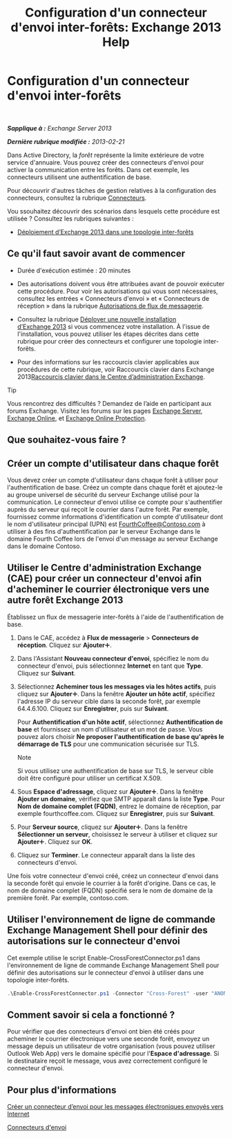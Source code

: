 ﻿---
title: "Configuration d'un connecteur d'envoi inter-forêts: Exchange 2013 Help"
TOCTitle: Configuration d'un connecteur d'envoi inter-forêts
ms:assetid: 7840d172-071e-4f13-9379-2fe1eee1a7cc
ms:mtpsurl: https://technet.microsoft.com/fr-fr/library/JJ945053(v=EXCHG.150)
ms:contentKeyID: 52062968
ms.date: 04/24/2018
mtps_version: v=EXCHG.150
ms.translationtype: HT
---

# Configuration d'un connecteur d'envoi inter-forêts

 

_**Sapplique à :** Exchange Server 2013_

_**Dernière rubrique modifiée :** 2013-02-21_

Dans Active Directory, la *forêt* représente la limite extérieure de votre service d'annuaire. Vous pouvez créer des connecteurs d'envoi pour activer la communication entre les forêts. Dans cet exemple, les connecteurs utilisent une authentification de base.

Pour découvrir d'autres tâches de gestion relatives à la configuration des connecteurs, consultez la rubrique [Connecteurs](connectors-exchange-2013-help.md).

Vou ssouhaitez découvrir des scénarios dans lesquels cette procédure est utilisée ? Consultez les rubriques suivantes :

  - [Déploiement d’Exchange 2013 dans une topologie inter-forêts](deploy-exchange-2013-in-a-cross-forest-topology-exchange-2013-help.md)

## Ce qu'il faut savoir avant de commencer

  - Durée d'exécution estimée : 20 minutes

  - Des autorisations doivent vous être attribuées avant de pouvoir exécuter cette procédure. Pour voir les autorisations qui vous sont nécessaires, consultez les entrées « Connecteurs d'envoi » et « Connecteurs de réception » dans la rubrique [Autorisations de flux de messagerie](mail-flow-permissions-exchange-2013-help.md).

  - Consultez la rubrique [Déployer une nouvelle installation d’Exchange 2013](deploy-a-new-installation-of-exchange-2013-exchange-2013-help.md) si vous commencez votre installation. À l'issue de l'installation, vous pouvez utiliser les étapes décrites dans cette rubrique pour créer des connecteurs et configurer une topologie inter-forêts.

  - Pour des informations sur les raccourcis clavier applicables aux procédures de cette rubrique, voir Raccourcis clavier dans Exchange 2013[Raccourcis clavier dans le Centre d’administration Exchange](keyboard-shortcuts-in-the-exchange-admin-center-exchange-online-protection-help.md).

> [!TIP]
> Vous rencontrez des difficultés ? Demandez de l’aide en participant aux forums Exchange. Visitez les forums sur les pages <a href="https://go.microsoft.com/fwlink/p/?linkid=60612">Exchange Server</a>, <a href="https://go.microsoft.com/fwlink/p/?linkid=267542">Exchange Online</a>, et <a href="https://go.microsoft.com/fwlink/p/?linkid=285351">Exchange Online Protection</a>.


## Que souhaitez-vous faire ?

## Créer un compte d'utilisateur dans chaque forêt

Vous devez créer un compte d'utilisateur dans chaque forêt à utiliser pour l'authentification de base. Créez un compte dans chaque forêt et ajoutez-le au groupe universel de sécurité du serveur Exchange utilisé pour la communication. Le connecteur d'envoi utilise ce compte pour s'authentifier auprès du serveur qui reçoit le courrier dans l'autre forêt. Par exemple, fournissez comme informations d'identification un compte d'utilisateur dont le nom d'utilisateur principal (UPN) est FourthCoffee@Contoso.com à utiliser à des fins d'authentification par le serveur Exchange dans le domaine Fourth Coffee lors de l'envoi d'un message au serveur Exchange dans le domaine Contoso.

## Utiliser le Centre d'administration Exchange (CAE) pour créer un connecteur d'envoi afin d'acheminer le courrier électronique vers une autre forêt Exchange 2013

Établissez un flux de messagerie inter-forêts à l'aide de l'authentification de base.

1.  Dans le CAE, accédez à **Flux de messagerie** \> **Connecteurs de réception**. Cliquez sur **Ajouter**![Icône Ajouter](images/JJ218640.c1e75329-d6d7-4073-a27d-498590bbb558(EXCHG.150).gif "Icône Ajouter").

2.  Dans l'Assistant **Nouveau connecteur d'envoi**, spécifiez le nom du connecteur d'envoi, puis sélectionnez **Internet** en tant que **Type**. Cliquez sur **Suivant**.

3.  Sélectionnez **Acheminer tous les messages via les hôtes actifs**, puis cliquez sur **Ajouter**![Icône Ajouter](images/JJ218640.c1e75329-d6d7-4073-a27d-498590bbb558(EXCHG.150).gif "Icône Ajouter"). Dans la fenêtre **Ajouter un hôte actif**, spécifiez l'adresse IP du serveur cible dans la seconde forêt, par exemple 64.4.6.100. Cliquez sur **Enregistrer**, puis sur **Suivant**.
    
    Pour **Authentification d'un hôte actif**, sélectionnez **Authentification de base** et fournissez un nom d'utilisateur et un mot de passe. Vous pouvez alors choisir **Ne proposer l'authentification de base qu'après le démarrage de TLS** pour une communication sécurisée sur TLS.
    
    > [!NOTE]
    > Si vous utilisez une authentification de base sur TLS, le serveur cible doit être configuré pour utiliser un certificat X.509.


4.  Sous **Espace d'adressage**, cliquez sur **Ajouter**![Icône Ajouter](images/JJ218640.c1e75329-d6d7-4073-a27d-498590bbb558(EXCHG.150).gif "Icône Ajouter"). Dans la fenêtre **Ajouter un domaine**, vérifiez que SMTP apparaît dans la liste **Type**. Pour **Nom de domaine complet (FQDN)**, entrez le domaine de réception, par exemple fourthcoffee.com. Cliquez sur **Enregistrer**, puis sur **Suivant**.

5.  Pour **Serveur source**, cliquez sur **Ajouter**![Icône Ajouter](images/JJ218640.c1e75329-d6d7-4073-a27d-498590bbb558(EXCHG.150).gif "Icône Ajouter"). Dans la fenêtre **Sélectionner un serveur**, choisissez le serveur à utiliser et cliquez sur **Ajouter**![Icône Ajouter](images/JJ218640.c1e75329-d6d7-4073-a27d-498590bbb558(EXCHG.150).gif "Icône Ajouter"). Cliquez sur **OK**.

6.  Cliquez sur **Terminer**. Le connecteur apparaît dans la liste des connecteurs d'envoi.

Une fois votre connecteur d'envoi créé, créez un connecteur d'envoi dans la seconde forêt qui envoie le courrier à la forêt d'origine. Dans ce cas, le nom de domaine complet (FQDN) spécifié sera le nom de domaine de la première forêt. Par exemple, contoso.com.

## Utiliser l'environnement de ligne de commande Exchange Management Shell pour définir des autorisations sur le connecteur d'envoi

Cet exemple utilise le script Enable-CrossForestConnector.ps1 dans l'environnement de ligne de commande Exchange Management Shell pour définir des autorisations sur le connecteur d'envoi à utiliser dans une topologie inter-forêts.

```powershell
.\Enable-CrossForestConnector.ps1 -Connector "Cross-Forest" -user "ANONYMOUS LOGON"
```

## Comment savoir si cela a fonctionné ?

Pour vérifier que des connecteurs d'envoi ont bien été créés pour acheminer le courrier électronique vers une seconde forêt, envoyez un message depuis un utilisateur de votre organisation (vous pouvez utiliser Outlook Web App) vers le domaine spécifié pour l'**Espace d'adressage**. Si le destinataire reçoit le message, vous avez correctement configuré le connecteur d'envoi.

## Pour plus d'informations

[Créer un connecteur d’envoi pour les messages électroniques envoyés vers Internet](create-a-send-connector-for-email-sent-to-the-internet-exchange-2013-help.md)

[Connecteurs d'envoi](send-connectors-exchange-2013-help.md)

